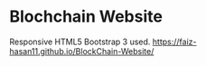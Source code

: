 # Blochchain Website
Responsive HTML5 Bootstrap 3 used.
 https://faiz-hasan11.github.io/BlockChain-Website/
